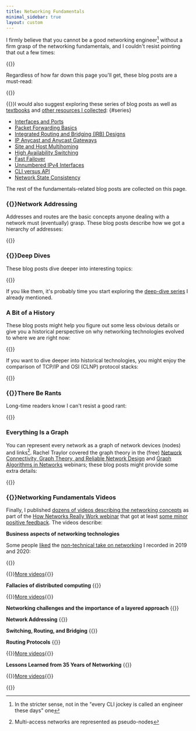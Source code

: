 ```yaml
---
title: Networking Fundamentals
minimal_sidebar: true
layout: custom
---
```

I firmly believe that you cannot be a good networking engineer[^CLI] without a firm grasp of the networking fundamentals, and I couldn't resist pointing that out a few times:

{{<series-listing tag="important" weight="yes">}}

Regardless of how far down this page you'll get, these blog posts are a must-read:

{{<series-listing tag="must" weight="yes">}}

{{<plushy magic>}}I would also suggest exploring these series of blog posts as well as [textbooks](https://my.ipspace.net/bin/list?id=Net101#TEXTBOOK) and [other resources I collected](https://my.ipspace.net/bin/list?id=Net101#MORE):
{#series}

* [Interfaces and Ports](/series/if_port/)
* [Packet Forwarding Basics](/series/forwarding/)
* [Integrated Routing and Bridging (IRB) Designs](/series/irb/)
* [IP Anycast and Anycast Gateways](/series/anycast/)
* [Site and Host Multihoming](/series/multihoming/)
* [High Availability Switching](/series/ha-switching/)
* [Fast Failover](/series/fast-failover/)
* [Unnumbered IPv4 Interfaces](/series/unnumbered-interfaces/)
* [CLI versus API](/series/cli/)
* [Network State Consistency](/series/consistent-state/)

The rest of the fundamentals-related blog posts are collected on this page.

[^CLI]: In the stricter sense, not in the "every CLI jockey is called an engineer these days" one

### {{<plushy idea>}}Network Addressing

Addresses and routes are the basic concepts anyone dealing with a network must (eventually) grasp. These blog posts describe how we got a hierarchy of addresses:

{{<series-listing tag="addr">}}

### {{<plushy master>}}Deep Dives

These blog posts dive deeper into interesting topics:

{{<series-listing tag="deep">}}

If you like them, it's probably time you start exploring the [deep-dive series](#series) I already mentioned.

### A Bit of a History

These blog posts might help you figure out some less obvious details or give you a historical perspective on why networking technologies evolved to where we are right now:

{{<series-listing tag="history">}}

If you want to dive deeper into historical technologies, you might enjoy the comparison of TCP/IP and OSI (CLNP) protocol stacks:

{{<series-listing tag="osi">}}

### {{<plushy angry>}}There Be Rants

Long-time readers know I can't resist a good rant:

{{<series-listing tag="rant">}}

### Everything Is a Graph

You can represent every network as a graph of network devices (nodes) and links[^MAC]. Rachel Traylor covered the graph theory  in the (free) [Network Connectivity, Graph Theory, and Reliable Network Design](https://my.ipspace.net/bin/list?id=Graph) and [Graph Algorithms in Networks](https://my.ipspace.net/bin/list?id=Algorithms) webinars; these blog posts might provide some extra details:

{{<series-listing tag="graph">}}

[^MAC]: Multi-access networks are represented as pseudo-nodes

### {{<plushy happy>}}Networking Fundamentals Videos

Finally, I published [dozens of videos describing the networking concepts](/2019/08/the-first-networking-fundamentals/) as part of the [How Networks Really Work webinar](https://my.ipspace.net/bin/list?id=Net101) that got at least [some minor positive feedback](/2020/05/feedback-how-networks-really-work/). The videos describe:

**Business aspects of networking technologies**

Some people [liked](/2021/11/feedback-business-aspects-networking/) the [non-technical take on networking](https://my.ipspace.net/bin/list?id=NetBiz) I recorded in 2019 and 2020:

{{<series-listing tag="v_b">}}

{{<jump>}}[More videos](https://my.ipspace.net/bin/list?id=NetBiz#BF){{</jump>}}

**Fallacies of distributed computing**
{{<series-listing tag="v_f">}}

{{<jump>}}[More videos](https://my.ipspace.net/bin/list?id=Net101#FALLACIES){{</jump>}}

**Networking challenges and the importance of a layered approach**
{{<series-listing tag="v_c">}}

**Network Addressing**
{{<series-listing tag="v_a">}}

**Switching, Routing, and Bridging**
{{<series-listing tag="v_s">}}

**Routing Protocols**
{{<series-listing tag="v_r">}}

{{<jump>}}[More videos](https://my.ipspace.net/bin/list?id=Net101#ROUTING){{</jump>}}

**Lessons Learned from 35 Years of Networking**
{{<series-listing tag="v_l">}}

{{<jump>}}[More videos](https://my.ipspace.net/bin/list?id=NetBiz#LL){{</jump>}}

{{<series-untagged noseries="yes">}}
